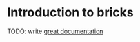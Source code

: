 # Introduction to bricks

TODO: write [great documentation](http://jacobian.org/writing/what-to-write/)
